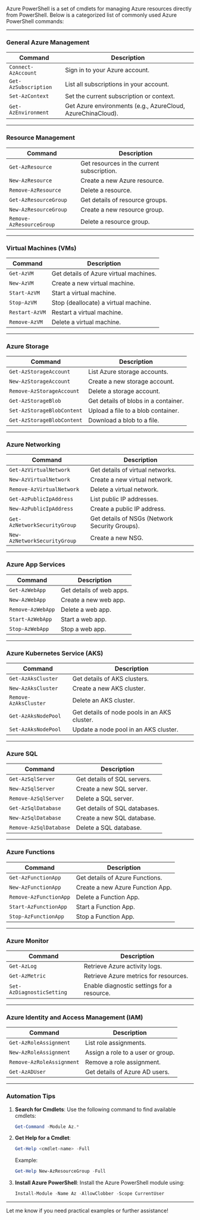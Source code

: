 Azure PowerShell is a set of cmdlets for managing Azure resources directly from PowerShell. Below is a categorized list of commonly used Azure PowerShell commands:

---

### **General Azure Management**
| **Command** | **Description** |
|-------------|-----------------|
| `Connect-AzAccount` | Sign in to your Azure account. |
| `Get-AzSubscription` | List all subscriptions in your account. |
| `Set-AzContext` | Set the current subscription or context. |
| `Get-AzEnvironment` | Get Azure environments (e.g., AzureCloud, AzureChinaCloud). |

---

### **Resource Management**
| **Command** | **Description** |
|-------------|-----------------|
| `Get-AzResource` | Get resources in the current subscription. |
| `New-AzResource` | Create a new Azure resource. |
| `Remove-AzResource` | Delete a resource. |
| `Get-AzResourceGroup` | Get details of resource groups. |
| `New-AzResourceGroup` | Create a new resource group. |
| `Remove-AzResourceGroup` | Delete a resource group. |

---

### **Virtual Machines (VMs)**
| **Command** | **Description** |
|-------------|-----------------|
| `Get-AzVM` | Get details of Azure virtual machines. |
| `New-AzVM` | Create a new virtual machine. |
| `Start-AzVM` | Start a virtual machine. |
| `Stop-AzVM` | Stop (deallocate) a virtual machine. |
| `Restart-AzVM` | Restart a virtual machine. |
| `Remove-AzVM` | Delete a virtual machine. |

---

### **Azure Storage**
| **Command** | **Description** |
|-------------|-----------------|
| `Get-AzStorageAccount` | List Azure storage accounts. |
| `New-AzStorageAccount` | Create a new storage account. |
| `Remove-AzStorageAccount` | Delete a storage account. |
| `Get-AzStorageBlob` | Get details of blobs in a container. |
| `Set-AzStorageBlobContent` | Upload a file to a blob container. |
| `Get-AzStorageBlobContent` | Download a blob to a file. |

---

### **Azure Networking**
| **Command** | **Description** |
|-------------|-----------------|
| `Get-AzVirtualNetwork` | Get details of virtual networks. |
| `New-AzVirtualNetwork` | Create a new virtual network. |
| `Remove-AzVirtualNetwork` | Delete a virtual network. |
| `Get-AzPublicIpAddress` | List public IP addresses. |
| `New-AzPublicIpAddress` | Create a public IP address. |
| `Get-AzNetworkSecurityGroup` | Get details of NSGs (Network Security Groups). |
| `New-AzNetworkSecurityGroup` | Create a new NSG. |

---

### **Azure App Services**
| **Command** | **Description** |
|-------------|-----------------|
| `Get-AzWebApp` | Get details of web apps. |
| `New-AzWebApp` | Create a new web app. |
| `Remove-AzWebApp` | Delete a web app. |
| `Start-AzWebApp` | Start a web app. |
| `Stop-AzWebApp` | Stop a web app. |

---

### **Azure Kubernetes Service (AKS)**
| **Command** | **Description** |
|-------------|-----------------|
| `Get-AzAksCluster` | Get details of AKS clusters. |
| `New-AzAksCluster` | Create a new AKS cluster. |
| `Remove-AzAksCluster` | Delete an AKS cluster. |
| `Get-AzAksNodePool` | Get details of node pools in an AKS cluster. |
| `Set-AzAksNodePool` | Update a node pool in an AKS cluster. |

---

### **Azure SQL**
| **Command** | **Description** |
|-------------|-----------------|
| `Get-AzSqlServer` | Get details of SQL servers. |
| `New-AzSqlServer` | Create a new SQL server. |
| `Remove-AzSqlServer` | Delete a SQL server. |
| `Get-AzSqlDatabase` | Get details of SQL databases. |
| `New-AzSqlDatabase` | Create a new SQL database. |
| `Remove-AzSqlDatabase` | Delete a SQL database. |

---

### **Azure Functions**
| **Command** | **Description** |
|-------------|-----------------|
| `Get-AzFunctionApp` | Get details of Azure Functions. |
| `New-AzFunctionApp` | Create a new Azure Function App. |
| `Remove-AzFunctionApp` | Delete a Function App. |
| `Start-AzFunctionApp` | Start a Function App. |
| `Stop-AzFunctionApp` | Stop a Function App. |

---

### **Azure Monitor**
| **Command** | **Description** |
|-------------|-----------------|
| `Get-AzLog` | Retrieve Azure activity logs. |
| `Get-AzMetric` | Retrieve Azure metrics for resources. |
| `Set-AzDiagnosticSetting` | Enable diagnostic settings for a resource. |

---

### **Azure Identity and Access Management (IAM)**
| **Command** | **Description** |
|-------------|-----------------|
| `Get-AzRoleAssignment` | List role assignments. |
| `New-AzRoleAssignment` | Assign a role to a user or group. |
| `Remove-AzRoleAssignment` | Remove a role assignment. |
| `Get-AzADUser` | Get details of Azure AD users. |

---

### **Automation Tips**
1. **Search for Cmdlets**: Use the following command to find available cmdlets:
   ```powershell
   Get-Command -Module Az.*
   ```

2. **Get Help for a Cmdlet**:
   ```powershell
   Get-Help <cmdlet-name> -Full
   ```
   Example:
   ```powershell
   Get-Help New-AzResourceGroup -Full
   ```

3. **Install Azure PowerShell**:
   Install the Azure PowerShell module using:
   ```powershell
   Install-Module -Name Az -AllowClobber -Scope CurrentUser
   ```

---

Let me know if you need practical examples or further assistance!
